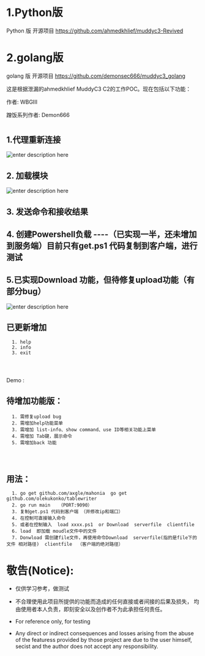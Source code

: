 # 1.Python版

Python  版 开源项目 https://github.com/ahmedkhlief/muddyc3-Revived







# 2.golang版

golang 版 开源项目 https://github.com/demonsec666/muddyc3_golang

这是根据泄漏的ahmedkhlief  MuddyC3 C2的工作POC。现在包括以下功能：

作者: WBGIII 

   

蹭饭系列作者: Demon666

# 

## 1.代理重新连接

![enter description here][1]



## 2. 加载模块

![enter description here][2]

## 3. 发送命令和接收结果



## 4. 创建Powershell负载  ----（已实现一半，还未增加到服务端）目前只有get.ps1  代码复制到客户端，进行测试



## 5.已实现Download 功能，但待修复upload功能（有部分bug）

![enter description here][3]

## 已更新增加
 ```
   1. help
   2. info
   3. exit

   
   
 ```



Demo : [](https://youtu.be/gD93kX_Eq_Y)  





## 待增加功能版：

 ```
   1. 需修复upload bug
   2. 需增加help功能菜单
   3. 需增加 list-info、show command、use ID等相关功能上菜单
   4. 需增加 Tab键，展示命令
   5. 需增加back 功能
 
   
   
 ```

   

## 用法：

 ``` 
   1. go get github.com/axgle/mahonia  go get github.com/olekukonko/tablewriter
   2. go run main   （PORT:9090）
   3. 复制get.ps1 代码到客户端 （并修改ip和端口）
   4. 在控制可直接输入命令
   5. 或者在控制输入  load xxxx.ps1  or Download  serverfile  clientfile  
   6. load  即加载 moudle文件中的文件
   7. Donwload 需创建file文件，再使用命令Download  serverfile(指的是file下的文件 相对路径)  clientfile  （客户端的绝对路径）
 ```

   

# 敬告(Notice):
+  仅供学习参考，做测试

+  不合理使用此项目所提供的功能而造成的任何直接或者间接的后果及损失， 均由使用者本人负责，即刻安全以及创作者不为此承担任何责任。


+   For reference only, for testing 

+   Any direct or indirect consequences and losses arising from the abuse of the featuress provided by those  project  are due to the user himself, secist and the author does not accept any responsibility.


[1]: https://demonsec666.oss-cn-qingdao.aliyuncs.com/CA7F0BB98761EF4426EB1D7FA7E223CD.jpg
[2]: https://demonsec666.oss-cn-qingdao.aliyuncs.com/9311DF125870D1C86BF186D5AA8C532C.jpg
[3]: https://demonsec666.oss-cn-qingdao.aliyuncs.com/2CA777D7D57FFD6C177C9261523B601E.jpg



